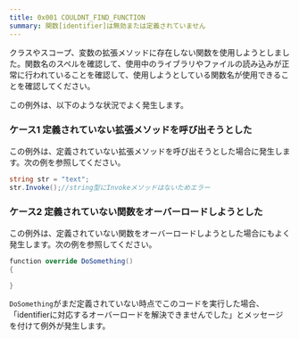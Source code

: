 ```yaml
---
title: 0x001 COULDNT_FIND_FUNCTION
summary: 関数[identifier]は無効または定義されていません
---
```


クラスやスコープ、変数の拡張メソッドに存在しない関数を使用しようとしました。関数名のスペルを確認して、使用中のライブラリやファイルの読み込みが正常に行われていることを確認して、使用しようとしている関数名が使用できることを確認してください。

この例外は、以下のような状況でよく発生します。

### ケース1 定義されていない拡張メソッドを呼び出そうとした

この例外は、定義されていない拡張メソッドを呼び出そうとした場合に発生します。次の例を参照してください。

```cs
string str = "text";
str.Invoke();//string型にInvokeメソッドはないためエラー
```

### ケース2 定義されていない関数をオーバーロードしようとした

この例外は、定義されていない関数をオーバーロードしようとした場合にもよく発生します。次の例を参照してください。

```cs
function override DoSomething()
{

}
```

`DoSomething`がまだ定義されていない時点でこのコードを実行した場合、「identifierに対応するオーバーロードを解決できませんでした」とメッセージを付けて例外が発生します。